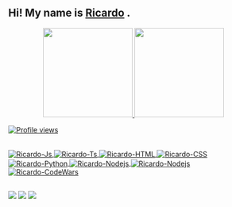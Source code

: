 ## Hi! My name is [Ricardo](https://www.linkedin.com/in/rgiacobbofilho/) .
<div align="center">
  <a href="https://github.com/rgiacobbo">
  <img height="180em" src="https://github-readme-stats.vercel.app/api?username=rgiacobbo&show_icons=true&theme=tokyonight&include_all_commits=true&count_private=true"/>
  <img height="180em" src="https://github-readme-stats.vercel.app/api/top-langs/?username=rgiacobbo&layout=compact&langs_count=7&theme=tokyonight"/>
</div>
  <p align="left"> <img src="https://komarev.com/ghpvc/?username=rgiacobbo&color=yellow" alt="Profile views" /> </p>
<div style="display: inline_block"><br>
  <img align="center" alt="Ricardo-Js" src="https://img.shields.io/badge/JavaScript-F7DF1E?style=for-the-badge&logo=javascript&logoColor=black">
  <img align="center" alt="Ricardo-Ts" src="https://img.shields.io/badge/TypeScript-007ACC?style=for-the-badge&logo=typescript&logoColor=whiteg">
  <img align="center" alt="Ricardo-HTML" src="https://img.shields.io/badge/HTML5-E34F26?style=for-the-badge&logo=html5&logoColor=white">
  <img align="center" alt="Ricardo-CSS" src="https://img.shields.io/badge/CSS3-1572B6?style=for-the-badge&logo=css3&logoColor=white">
  <img align="center" alt="Ricardo-Python" src="https://img.shields.io/badge/Python-14354C?style=for-the-badge&logo=python&logoColor=white">
  <img align="center" alt="Ricardo-Nodejs" src="https://img.shields.io/badge/Node.js-43853D?style=for-the-badge&logo=node.js&logoColor=white">
  <img align="center" alt="Ricardo-Nodejs" src="https://img.shields.io/badge/Prisma-3982CE?style=for-the-badge&logo=Prisma&logoColor=white">
 


</div>
<div>
  <img align="center" alt="Ricardo-CodeWars" src="https://www.codewars.com/users/Rgiacobbo/badges/large">
</div>

  ##
 
<div> 
  <a href="https://www.instagram.com/ricardo_gbb/" target="_blank"><img src="https://img.shields.io/badge/-Instagram-%23E4405F?style=for-the-badge&logo=instagram&logoColor=white" target="_blank"></a> 
  <a href = "mailto:rgiacobbofilho@gmail.com"><img src="https://img.shields.io/badge/-Gmail-%23333?style=for-the-badge&logo=gmail&logoColor=white" target="_blank"></a>
  <a href="https://www.linkedin.com/in/rgiacobbo/" target="_blank"><img src="https://img.shields.io/badge/-LinkedIn-%230077B5?style=for-the-badge&logo=linkedin&logoColor=white" target="_blank"></a> 

 
</div>
